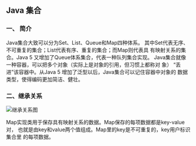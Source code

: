 ## Java 集合
### 一、 简介

Java集合大致可以分为Set、List、Queue和Map四种体系。
其中Set代表无序、不可重复的集合；List代表有序、重复的集合；而Map则代表具
有映射关系的集合。Java 5 又增加了Queue体系集合，代表一种队列集合实现。
Java集合就像一种容器，可以把多个对象（实际上是对象的引用，但习惯上都称对
象） “丢进”该容器中。从Java 5 增加了泛型以后，Java集合可以记住容器中对象的
数据类型，使得编码更加简洁、健壮。

### 二、继承关系

![继承关系图](../../resource/Java集合继承关系.png "继承关系图")

Map实现类用于保存具有映射关系的数据。Map保存的每项数据都是key-value对，
也就是由key和value两个值组成。Map里的key是不可重复的，key用户标识集合里
的每项数据。

### 